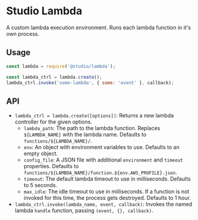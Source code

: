 # Studio Lambda

A custom lambda execution environment. Runs each lambda function in it's own
process.

## Usage

```js
const lambda = require('@studio/lambda');

const lambda_ctrl = lambda.create();
lambda_ctrl.invoke('some-lambda', { some: 'event' }, callback);
```

## API

- `lambda_ctrl = lambda.create([options])`: Returns a new lambda controller for
  the given options.
    - `lambda_path`: The path to the lambda function. Replaces `${LAMBDA_NAME}`
      with the lambda name. Defaults to `functions/${LAMBDA_NAME}/`.
    - `env`: An object with environment variables to use. Defaults to an empty
      object.
    - `config_file`: A JSON file with additional `environment` and `timeout`
      properties. Defaults to
      `functions/${LAMBDA_NAME}/function.${env.AWS_PROFILE}.json`.
    - `timeout`: The default lambda timeout to use in milliseconds. Defaults
      to 5 seconds.
    - `max_idle`: The idle timeout to use in milliseconds. If a function is
      not invoked for this time, the process gets destroyed. Defaults to 1 hour.
- `lambda_ctrl.invoke(lambda_name, event, callback)`: Invokes the named lambda
  `handle` function, passing `(event, {}, callback)`.

